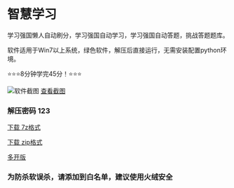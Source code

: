 # 智慧学习
学习强国懒人自动刷分，学习强国自动学习，学习强国自动答题，挑战答题题库。

软件适用于Win7以上系统，绿色软件，解压后直接运行，无需安装配置python环境。

⭐⭐⭐8分钟学完45分！⭐⭐⭐

![软件截图](https://s1.ax1x.com/2022/10/13/xa6JRe.jpg)
[查看截图](https://s1.ax1x.com/2022/10/13/xa6JRe.jpg)

### 解压密码 123

[下载 7z格式](https://kingcata.github.io/xx/%E6%99%BA%E6%85%A7%E5%AD%A6%E4%B9%A0.7z)

[下载 zip格式](https://kingcata.github.io/xx/%E6%99%BA%E6%85%A7%E5%AD%A6%E4%B9%A0.zip)

[多开版](https://avin999.github.io/xx/%E5%AD%A6%E4%B9%A0%E8%BE%BE%E4%BA%BA.7z)

### 为防杀软误杀，请添加到白名单，建议使用火绒安全